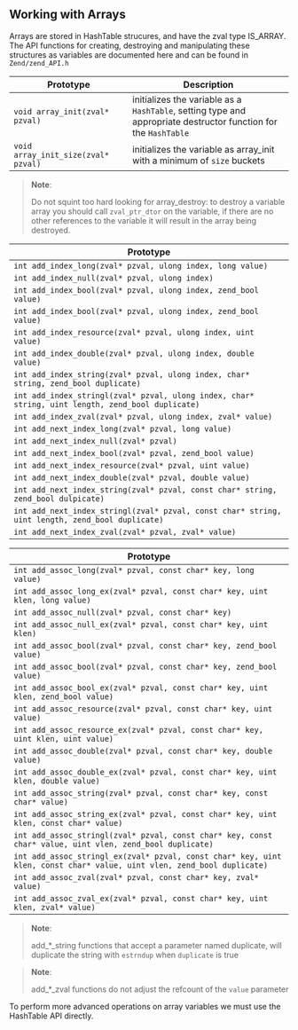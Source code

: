Working with Arrays
-------------------

Arrays are stored in HashTable strucures, and have the zval type
IS\_ARRAY. The API functions for creating, destroying and manipulating
these structures as variables are documented here and can be found in
`Zend/zend_API.h`

| Prototype                           | Description                                                                                                     |
|-------------------------------------|-----------------------------------------------------------------------------------------------------------------|
| `void array_init(zval* pzval)`      | initializes the variable as a `HashTable`, setting type and appropriate destructor function for the `HashTable` |
| `void array_init_size(zval* pzval)` | initializes the variable as array\_init with a minimum of `size` buckets                                        |

> **Note**:
>
> Do not squint too hard looking for array\_destroy: to destroy a
> variable array you should call `zval_ptr_dtor` on the variable, if
> there are no other references to the variable it will result in the
> array being destroyed.

| Prototype                                                                                         |
|---------------------------------------------------------------------------------------------------|
| `int add_index_long(zval* pzval, ulong index, long value)`                                        |
| `int add_index_null(zval* pzval, ulong index)`                                                    |
| `int add_index_bool(zval* pzval, ulong index, zend_bool value)`                                   |
| `int add_index_bool(zval* pzval, ulong index, zend_bool value)`                                   |
| `int add_index_resource(zval* pzval, ulong index, uint value)`                                    |
| `int add_index_double(zval* pzval, ulong index, double value)`                                    |
| `int add_index_string(zval* pzval, ulong index, char* string, zend_bool duplicate)`               |
| `int add_index_stringl(zval* pzval, ulong index, char* string, uint length, zend_bool duplicate)` |
| `int add_index_zval(zval* pzval, ulong index, zval* value)`                                       |
| `int add_next_index_long(zval* pzval, long value)`                                                |
| `int add_next_index_null(zval* pzval)`                                                            |
| `int add_next_index_bool(zval* pzval, zend_bool value)`                                           |
| `int add_next_index_resource(zval* pzval, uint value)`                                            |
| `int add_next_index_double(zval* pzval, double value)`                                            |
| `int add_next_index_string(zval* pzval, const char* string, zend_bool dulpicate)`                 |
| `int add_next_index_stringl(zval* pzval, const char* string, uint length, zend_bool duplicate)`   |
| `int add_next_index_zval(zval* pzval, zval* value)`                                               |

| Prototype                                                                                                              |
|------------------------------------------------------------------------------------------------------------------------|
| `int add_assoc_long(zval* pzval, const char* key, long value)`                                                         |
| `int add_assoc_long_ex(zval* pzval, const char* key, uint klen, long value)`                                           |
| `int add_assoc_null(zval* pzval, const char* key)`                                                                     |
| `int add_assoc_null_ex(zval* pzval, const char* key, uint klen)`                                                       |
| `int add_assoc_bool(zval* pzval, const char* key, zend_bool value)`                                                    |
| `int add_assoc_bool(zval* pzval, const char* key, zend_bool value)`                                                    |
| `int add_assoc_bool_ex(zval* pzval, const char* key, uint klen, zend_bool value)`                                      |
| `int add_assoc_resource(zval* pzval, const char* key, uint value)`                                                     |
| `int add_assoc_resource_ex(zval* pzval, const char* key, uint klen, uint value)`                                       |
| `int add_assoc_double(zval* pzval, const char* key, double value)`                                                     |
| `int add_assoc_double_ex(zval* pzval, const char* key, uint klen, double value)`                                       |
| `int add_assoc_string(zval* pzval, const char* key, const char* value)`                                                |
| `int add_assoc_string_ex(zval* pzval, const char* key, uint klen, const char* value)`                                  |
| `int add_assoc_stringl(zval* pzval, const char* key, const char* value, uint vlen, zend_bool duplicate)`               |
| `int add_assoc_stringl_ex(zval* pzval, const char* key, uint klen, const char* value, uint vlen, zend_bool duplicate)` |
| `int add_assoc_zval(zval* pzval, const char* key, zval* value)`                                                        |
| `int add_assoc_zval_ex(zval* pzval, const char* key, uint klen, zval* value)`                                          |

> **Note**:
>
> add\_\*\_string functions that accept a parameter named duplicate,
> will duplicate the string with `estrndup` when `duplicate` is true

> **Note**:
>
> add\_\*\_zval functions do not adjust the refcount of the `value`
> parameter

To perform more advanced operations on array variables we must use the
HashTable API directly.
